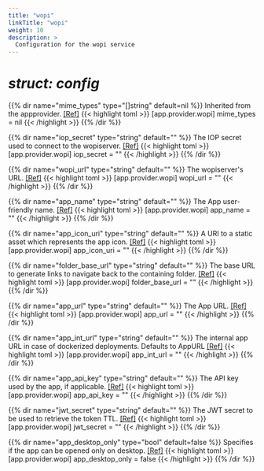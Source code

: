 ```yaml
---
title: "wopi"
linkTitle: "wopi"
weight: 10
description: >
  Configuration for the wopi service
---
```


# _struct: config_

{{% dir name="mime_types" type="[]string" default=nil %}}
Inherited from the appprovider. [[Ref]](https://github.com/cs3org/reva/tree/master/pkg/app/provider/wopi/wopi.go#L63)
{{< highlight toml >}}
[app.provider.wopi]
mime_types = nil
{{< /highlight >}}
{{% /dir %}}

{{% dir name="iop_secret" type="string" default="" %}}
The IOP secret used to connect to the wopiserver. [[Ref]](https://github.com/cs3org/reva/tree/master/pkg/app/provider/wopi/wopi.go#L64)
{{< highlight toml >}}
[app.provider.wopi]
iop_secret = ""
{{< /highlight >}}
{{% /dir %}}

{{% dir name="wopi_url" type="string" default="" %}}
The wopiserver's URL. [[Ref]](https://github.com/cs3org/reva/tree/master/pkg/app/provider/wopi/wopi.go#L65)
{{< highlight toml >}}
[app.provider.wopi]
wopi_url = ""
{{< /highlight >}}
{{% /dir %}}

{{% dir name="app_name" type="string" default="" %}}
The App user-friendly name. [[Ref]](https://github.com/cs3org/reva/tree/master/pkg/app/provider/wopi/wopi.go#L66)
{{< highlight toml >}}
[app.provider.wopi]
app_name = ""
{{< /highlight >}}
{{% /dir %}}

{{% dir name="app_icon_uri" type="string" default="" %}}
A URI to a static asset which represents the app icon. [[Ref]](https://github.com/cs3org/reva/tree/master/pkg/app/provider/wopi/wopi.go#L67)
{{< highlight toml >}}
[app.provider.wopi]
app_icon_uri = ""
{{< /highlight >}}
{{% /dir %}}

{{% dir name="folder_base_url" type="string" default="" %}}
The base URL to generate links to navigate back to the containing folder. [[Ref]](https://github.com/cs3org/reva/tree/master/pkg/app/provider/wopi/wopi.go#L68)
{{< highlight toml >}}
[app.provider.wopi]
folder_base_url = ""
{{< /highlight >}}
{{% /dir %}}

{{% dir name="app_url" type="string" default="" %}}
The App URL. [[Ref]](https://github.com/cs3org/reva/tree/master/pkg/app/provider/wopi/wopi.go#L69)
{{< highlight toml >}}
[app.provider.wopi]
app_url = ""
{{< /highlight >}}
{{% /dir %}}

{{% dir name="app_int_url" type="string" default="" %}}
The internal app URL in case of dockerized deployments. Defaults to AppURL [[Ref]](https://github.com/cs3org/reva/tree/master/pkg/app/provider/wopi/wopi.go#L70)
{{< highlight toml >}}
[app.provider.wopi]
app_int_url = ""
{{< /highlight >}}
{{% /dir %}}

{{% dir name="app_api_key" type="string" default="" %}}
The API key used by the app, if applicable. [[Ref]](https://github.com/cs3org/reva/tree/master/pkg/app/provider/wopi/wopi.go#L71)
{{< highlight toml >}}
[app.provider.wopi]
app_api_key = ""
{{< /highlight >}}
{{% /dir %}}

{{% dir name="jwt_secret" type="string" default="" %}}
The JWT secret to be used to retrieve the token TTL. [[Ref]](https://github.com/cs3org/reva/tree/master/pkg/app/provider/wopi/wopi.go#L72)
{{< highlight toml >}}
[app.provider.wopi]
jwt_secret = ""
{{< /highlight >}}
{{% /dir %}}

{{% dir name="app_desktop_only" type="bool" default=false %}}
Specifies if the app can be opened only on desktop. [[Ref]](https://github.com/cs3org/reva/tree/master/pkg/app/provider/wopi/wopi.go#L73)
{{< highlight toml >}}
[app.provider.wopi]
app_desktop_only = false
{{< /highlight >}}
{{% /dir %}}

